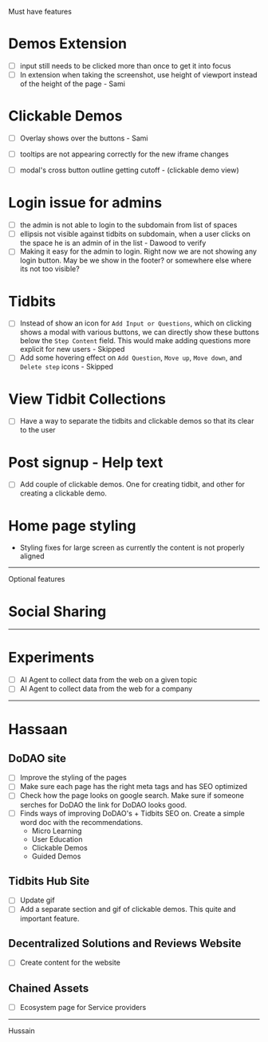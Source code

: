 
Must have features

# Demos Extension
- [ ] input still needs to be clicked more than once to get it into focus
- [ ] In extension when taking the screenshot, use height of viewport instead of the height of the page - Sami

# Clickable Demos
- [ ] Overlay shows over the buttons - Sami
- [ ] tooltips are not appearing correctly for the new iframe changes
- [ ] modal's cross button outline getting cutoff - (clickable demo view)


# Login issue for admins
- [ ] the admin is not able to login to the subdomain from list of spaces
- [ ] ellipsis not visible against tidbits on subdomain, when a user clicks on the space he is an admin of in the list - Dawood to verify
- [ ] Making it easy for the admin to login. Right now we are not showing any login button.
  May be we show in the footer? or somewhere else where its not too visible?

# Tidbits
- [ ] Instead of show an icon for `Add Input or Questions`, which on clicking shows a modal with various buttons, we 
can directly show these buttons below the `Step Content` field. This would make adding questions more explicit for new 
users - Skipped
- [ ] Add some hovering effect on `Add Question`, `Move up`, `Move down`, and `Delete step` icons - Skipped

# View Tidbit Collections
- [ ] Have a way to separate the tidbits and clickable demos so that its clear to the user


# Post signup - Help text

- [ ] Add couple of clickable demos. One for creating tidbit, and other for creating a clickable demo.


# Home page styling
- Styling fixes for large screen as currently the content is not properly aligned


--------
Optional features

# Social Sharing


---------



# Experiments
- [ ] AI Agent to collect data from the web on a given topic
- [ ] AI Agent to collect data from the web for a company

---------
# Hassaan

## DoDAO site
- [ ] Improve the styling of the pages
- [ ] Make sure each page has the right meta tags and has SEO optimized
- [ ] Check how the page looks on google search. Make sure if someone serches for DoDAO the link for DoDAO looks good.
- [ ] Finds ways of improving DoDAO's + Tidbits SEO on. Create a simple word doc with the recommendations.
     - Micro Learning
     - User Education
     - Clickable Demos
     - Guided Demos


## Tidbits Hub Site
- [ ] Update gif
- [ ] Add a separate section and gif of clickable demos. This quite and important feature.

## Decentralized Solutions and Reviews Website
- [ ] Create content for the website

## Chained Assets
- [ ] Ecosystem page for Service providers
---------
Hussain
